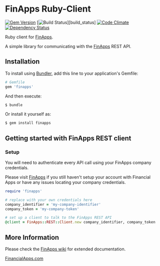 
FinApps Ruby-Client
===================

[![Gem Version](https://badge.fury.io/rb/finapps.svg)](https://badge.fury.io/rb/finapps)
[![Build Status](http://teamciti.powerwallet.com/app/rest/builds/buildType:(id:FaRuby_BuildMaster)/statusIcon)][build_status]
[![Code Climate](https://codeclimate.com/github/finapps/ruby-client/badges/gpa.svg)](https://codeclimate.com/github/finapps/ruby-client)
[![Dependency Status](https://gemnasium.com/badges/github.com/finapps/ruby-client.svg)](https://gemnasium.com/github.com/finapps/ruby-client)


Ruby client for [FinApps][financialapps].

A simple library for communicating with the [FinApps][financialapps] REST API.



## Installation


To install using [Bundler][bundler], add this line to your application's Gemfile:

```ruby
# Gemfile
gem 'finapps'
```

And then execute:

```bash
$ bundle
```

Or install it yourself as:

```bash
$ gem install finapps
```



## Getting started with FinApps REST client

### Setup

You will need to authenticate every API call using your FinApps company credentials. 

Please visit [FinApps][financialapps] if you still haven't setup your account with Financial Apps or have any issues locating your company credentials.


``` ruby
require 'finapps'

# replace with your own credentials here
company_identifier = 'my-company-identifier'
company_token = 'my-company-token'

# set up a client to talk to the FinApps REST API
@client = FinApps::REST::Client.new company_identifier, company_token
```

## More Information

Please check the [FinApps wiki][wiki] for extended documentation.


[FinancialApps.com][financialapps]


[bundler]: http://bundler.io
[financialapps]: https://financialapps.com
[wiki]: https://github.com/finapps/ruby-client/wiki
[builder]: http://builder.rubyforge.org/
[bundler]: http://bundler.io
[rubygems]: http://rubygems.org
[build_status]: http://teamciti.powerwallet.com/viewType.html?buildTypeId=FaRuby_BuildMaster&guest=1
